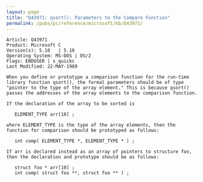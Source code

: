```yaml
---
layout: page
title: "Q43971: qsort(): Parameters to the Compare Function"
permalink: /pubs/pc/reference/microsoft/kb/Q43971/
---
```


	Article: Q43971
	Product: Microsoft C
	Version(s): 5.10   | 5.10
	Operating System: MS-DOS | OS/2
	Flags: ENDUSER | s_quickc
	Last Modified: 22-MAY-1989
	
	When you define or prototype a comparison function for the run-time
	library function qsort(), the formal parameters should be of type
	"pointer to the type of the array element." This is because qsort()
	passes the addresses of the array elements to the comparison function.
	
	If the declaration of the array to be sorted is
	
	   ELEMENT_TYPE arr[10] ;
	
	where ELEMENT_TYPE is the type of the array elements, then the
	function for comparison should be prototyped as follows:
	
	   int comp( ELEMENT_TYPE *, ELEMENT_TYPE * ) ;
	
	If arr is declared instead as an array of pointers to structure foo,
	then the declaration and prototype should be as follows:
	
	   struct foo * arr[10] ;
	   int comp( struct foo **, struct foo ** ) ;
